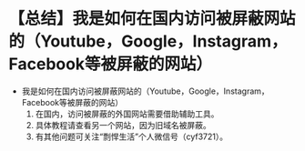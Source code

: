 # 【总结】我是如何在国内访问被屏蔽网站的（Youtube，Google，Instagram，Facebook等被屏蔽的网站）

-   我是如何在国内访问被屏蔽网站的（Youtube，Google，Instagram，Facebook等被屏蔽的网站）
    1.  在国内，访问被屏蔽的外国网站需要借助辅助工具。
    2.  具体教程请查看另一个网站，因为旧域名被屏蔽。
    3.  有其他问题可关注“剽悍生活”个人微信号（cyf3721）。